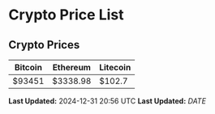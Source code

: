 # Crypto Price List

## Crypto Prices
| Bitcoin | Ethereum | Litecoin |
| ------- | -------- | -------- |
| $93451 | $3338.98 | $102.7 |
**Last Updated:** 2024-12-31 20:56 UTC
**Last Updated:** $DATE$
